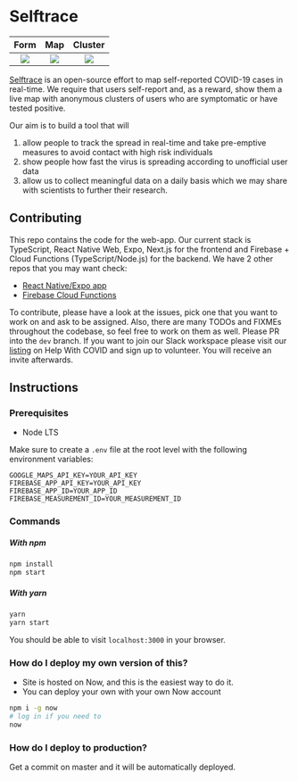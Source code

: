 # Selftrace

 |                 Form                 |                 Map                  |               Cluster                |
 | :----------------------------------: | :----------------------------------: | :----------------------------------: |
 | ![](https://i.imgur.com/ToSa9q8.png) | ![](https://i.imgur.com/ADvAbav.png) | ![](https://i.imgur.com/PpXVGYx.png) |

[Selftrace](https://selftrace.org) is an open-source effort to map self-reported COVID-19 cases in real-time. We require that users self-report and, as a reward, show them a live map with anonymous clusters of users who are symptomatic or have tested positive.

Our aim is to build a tool that will
1. allow people to track the spread in real-time and take pre-emptive measures to avoid contact with high risk individuals
2. show people how fast the virus is spreading according to unofficial user data
3. allow us to collect meaningful data on a daily basis which we may share with scientists to further their research.

## Contributing
This repo contains the code for the web-app. Our current stack is TypeScript, React Native Web, Expo, Next.js for the frontend and Firebase + Cloud Functions (TypeScript/Node.js) for the backend. We have 2 other repos that you may want check:
- [React Native/Expo app](https://github.com/kafkas/selftrace)
- [Firebase Cloud Functions](https://github.com/kafkas/selftrace-cloud)

To contribute, please have a look at the issues, pick one that you want to work on and ask to be assigned. Also, there are many TODOs and FIXMEs throughout the codebase, so feel free to work on them as well. Please PR into the `dev` branch. If you want to join our Slack workspace please visit our [listing](https://helpwithcovid.com/projects/81) on Help With COVID and sign up to volunteer. You will receive an invite afterwards.

## Instructions

### Prerequisites

- Node LTS

Make sure to create a `.env` file at the root level with the following environment variables:
```
GOOGLE_MAPS_API_KEY=YOUR_API_KEY
FIREBASE_APP_API_KEY=YOUR_API_KEY
FIREBASE_APP_ID=YOUR_APP_ID
FIREBASE_MEASUREMENT_ID=YOUR_MEASUREMENT_ID
```

### Commands

##### With npm

```sh
npm install
npm start
```

##### With yarn

```sh
yarn
yarn start
```

You should be able to visit `localhost:3000` in your browser.

### How do I deploy my own version of this?

- Site is hosted on Now, and this is the easiest way to do it.
- You can deploy your own with your own Now account

```sh
npm i -g now
# log in if you need to
now
```

### How do I deploy to production?

Get a commit on master and it will be automatically deployed.
